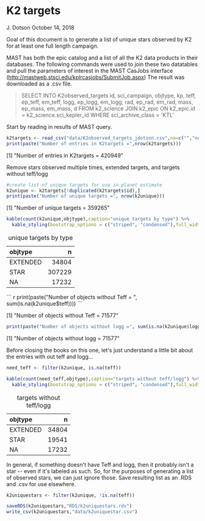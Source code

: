 K2 targets
================
J. Dotson
October 14, 2018

Goal of this document is to generate a list of unique stars observed by K2 for at least one full length campaign.

MAST has both the epic catalog and a list of all the K2 data products in their databases. The following commands were used to join these two datatables and pull the parameters of interest in the MAST CasJobs interface (<http://mastweb.stsci.edu/kplrcasjobs/SubmitJob.aspx>) The result was downloaded as a .csv file.

> SELECT INTO K2observed\_targets
> id,
> sci\_campaign,
> objtype,
> kp,
> teff,
> ep\_teff,
> em\_teff,
> logg,
> ep\_logg,
> em\_logg,
> rad,
> ep\_rad,
> em\_rad,
> mass,
> ep\_mass,
> em\_mass,
> d
> FROM k2\_science
> JOIN k2\_epic ON k2\_epic.id = k2\_science.sci\_kepler\_id
> WHERE sci\_archive\_class = 'KTL'

Start by reading in results of MAST query.

``` r
k2targets <- read_csv("data/K2observed_targets_jdotson.csv",na=c("","null"))
print(paste("Number of entries in K2targets =",nrow(k2targets)))
```

\[1\] "Number of entries in K2targets = 420949"

Remove stars observed multiple times, extended targets, and targets without teff/logg

``` r
#create list of unique targets for use in planet estimate
k2unique <- k2targets[!duplicated(k2targets$id),]
print(paste("Number of unique targets =", nrow(k2unique)))
```

\[1\] "Number of unique targets = 359265"

``` r
kable(count(k2unique,objtype),caption="unique targets by type") %>%
  kable_styling(bootstrap_options = c("striped", "condensed"),full_width=F,position="left")  
```

<table class="table table-striped table-condensed" style="width: auto !important; ">
<caption>
unique targets by type
</caption>
<thead>
<tr>
<th style="text-align:left;">
objtype
</th>
<th style="text-align:right;">
n
</th>
</tr>
</thead>
<tbody>
<tr>
<td style="text-align:left;">
EXTENDED
</td>
<td style="text-align:right;">
34804
</td>
</tr>
<tr>
<td style="text-align:left;">
STAR
</td>
<td style="text-align:right;">
307229
</td>
</tr>
<tr>
<td style="text-align:left;">
NA
</td>
<td style="text-align:right;">
17232
</td>
</tr>
</tbody>
</table>
``` r
print(paste("Number of objects without Teff = ", sum(is.na(k2unique$teff))))
```

\[1\] "Number of objects without Teff = 71577"

``` r
print(paste("Number of objects without logg =", sum(is.na(k2unique$logg))))
```

\[1\] "Number of objects without logg = 71577"

Before closing the books on this one, let's just understand a little bit about the entries with out teff and logg...

``` r
need_teff <- filter(k2unique, is.na(teff))

kable(count(need_teff,objtype),caption="targets without teff/logg") %>%
  kable_styling(bootstrap_options = c("striped", "condensed"),full_width=F,position="left")
```

<table class="table table-striped table-condensed" style="width: auto !important; ">
<caption>
targets without teff/logg
</caption>
<thead>
<tr>
<th style="text-align:left;">
objtype
</th>
<th style="text-align:right;">
n
</th>
</tr>
</thead>
<tbody>
<tr>
<td style="text-align:left;">
EXTENDED
</td>
<td style="text-align:right;">
34804
</td>
</tr>
<tr>
<td style="text-align:left;">
STAR
</td>
<td style="text-align:right;">
19541
</td>
</tr>
<tr>
<td style="text-align:left;">
NA
</td>
<td style="text-align:right;">
17232
</td>
</tr>
</tbody>
</table>
In general, if something doesn't have Teff and logg, then it probably isn't a star -- even if it's labeled as such. So, for the purposes of generating a list of observed stars, we can just ignore those. Save resulting list as an .RDS and .csv for use elsewhere.

``` r
k2uniquestars <- filter(k2unique, !is.na(teff))

saveRDS(k2uniquestars,"RDS/k2uniquestars.rds")
write_csv(k2uniquestars,"data/k2uniquestar.csv")
```
